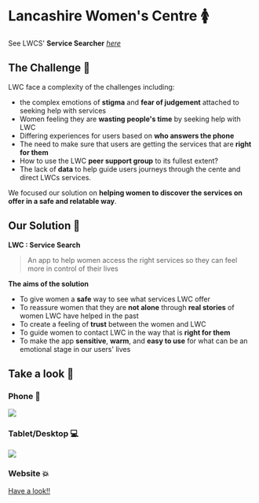 # Lancashire Women's Centre :womens:
See LWCS' **Service Searcher** _*[here](https://womenscentre.herokuapp.com)*_

## The Challenge :two_women_holding_hands: 

LWC face a complexity of the challenges including:
 - the complex emotions of **stigma** and **fear of judgement** attached to seeking help with services
 - Women feeling they are **wasting people's time** by seeking help with LWC
 - Differing experiences for users based on **who answers the phone**
- The need to make sure that users are getting the services that are **right for them**
 - How to use the LWC **peer support group** to its fullest extent?
 - The lack of **data** to help guide users journeys through the cente and direct LWCs services. 

We focused our solution on __helping women to discover the services on offer in a safe and relatable way__.

## Our Solution :circus_tent: 

**LWC : Service Search** 

> An app to help women access the right services so they can feel more in control of their lives

 **The aims of the solution**
* To give women a **safe** way to see what services LWC offer 
* To reassure women that they are **not alone** through **real stories** of women LWC have helped in the past
* To create a feeling of **trust** between the women and LWC
* To guide women to contact LWC in the way that is **right for them**
* To make the app **sensitive**, **warm**, and **easy to use** for what can be an emotional stage in our users' lives

## Take a look :eyes:

### Phone :iphone:

![](https://files.gitter.im/Jen-Harris/E7Ho/LWCgif2.gif)
  

### Tablet/Desktop :computer:
 
![](https://files.gitter.im/Jen-Harris/1f8w/LWCgif2tablet.gif)
  
### Website :collision:

[Have a look!!](https://womenscentre.herokuapp.com)
